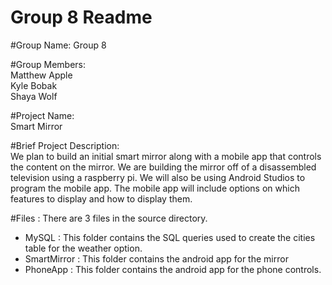 Group 8 Readme
=========================================

#Group Name: Group 8  

#Group Members:  
	Matthew Apple  
	Kyle Bobak  
	Shaya Wolf

#Project Name:  
	Smart Mirror  

#Brief Project Description:  
	We plan to build an initial smart mirror along with a mobile app that controls the content on the mirror. We are building the mirror off of a disassembled television using a raspberry pi. We will also be using Android Studios to program the mobile app. The mobile app will include options on which features to display and how to display them.  

#Files : 
There are 3 files in the source directory. 
	
- MySQL : This folder contains the SQL queries used to create the cities table for the weather option.
- SmartMirror : This folder contains the android app for the mirror
- PhoneApp : This folder contains the android app for the phone controls. 

